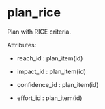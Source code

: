 # plan_rice

Plan with RICE criteria.

Attributes:

* reach_id : plan_item(id)

* impact_id : plan_item(id)

* confidence_id : plan_item(id)

* effort_id : plan_item(id)

